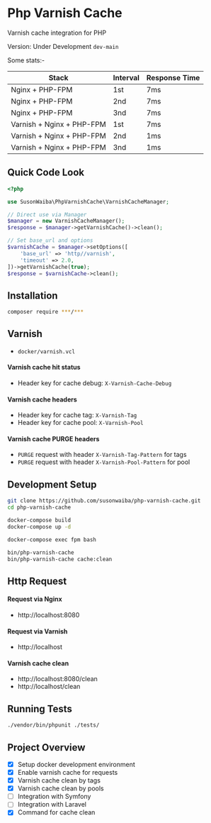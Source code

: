 # Php Varnish Cache

Varnish cache integration for PHP


Version: Under Development `dev-main`

Some stats:-

| Stack | Interval | Response Time |
| --- | --- | --- |
| Nginx + PHP-FPM | 1st | 7ms |
| Nginx + PHP-FPM | 2nd | 7ms |
| Nginx + PHP-FPM | 3nd | 7ms |
| Varnish + Nginx + PHP-FPM | 1st | 7ms |
| Varnish + Nginx + PHP-FPM | 2nd | 1ms |
| Varnish + Nginx + PHP-FPM | 3nd | 1ms |

## Quick Code Look

```php
<?php

use SusonWaiba\PhpVarnishCache\VarnishCacheManager;

// Direct use via Manager
$manager = new VarnishCacheManager();
$response = $manager->getVarnishCache()->clean();

// Set base_url and options
$varnishCache = $manager->setOptions([
    'base_url' => 'http//varnish',
    'timeout' => 2.0,
])->getVarnishCache(true);
$response = $varnishCache->clean();
```

## Installation

```bash
composer require ***/***
```

## Varnish

- `docker/varnish.vcl`

#### Varnish cache hit status

- Header key for cache debug: `X-Varnish-Cache-Debug`

#### Varnish cache headers

- Header key for cache tag: `X-Varnish-Tag`
- Header key for cache pool: `X-Varnish-Pool`

#### Varnish cache PURGE headers

- `PURGE` request with header `X-Varnish-Tag-Pattern` for tags
- `PURGE` request with header `X-Varnish-Pool-Pattern` for pool

## Development Setup

```bash
git clone https://github.com/susonwaiba/php-varnish-cache.git
cd php-varnish-cache

docker-compose build
docker-compose up -d

docker-compose exec fpm bash

bin/php-varnish-cache
bin/php-varnish-cache cache:clean
```

## Http Request

#### Request via Nginx

- http://localhost:8080

#### Request via Varnish

- http://localhost

#### Varnish cache clean

- http://localhost:8080/clean
- http://localhost/clean

## Running Tests

```bash
./vendor/bin/phpunit ./tests/
```

## Project Overview

- [x] Setup docker development environment
- [x] Enable varnish cache for requests
- [x] Varnish cache clean by tags
- [x] Varnish cache clean by pools
- [ ] Integration with Symfony
- [ ] Integration with Laravel
- [x] Command for cache clean
